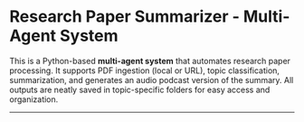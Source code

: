 #  Research Paper Summarizer - Multi-Agent System 

This is a Python-based **multi-agent system** that automates research paper processing. It supports PDF ingestion (local or URL), topic classification, summarization, and generates an audio podcast version of the summary. All outputs are neatly saved in topic-specific folders for easy access and organization.

---
